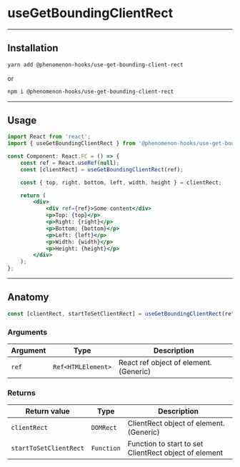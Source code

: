 # useGetBoundingClientRect

---

## Installation

```bash
yarn add @phenomenon-hooks/use-get-bounding-client-rect
```

or

```bash
npm i @phenomenon-hooks/use-get-bounding-client-rect
```

---

## Usage

```jsx
import React from 'react';
import { useGetBoundingClientRect } from '@phenomenon-hooks/use-get-bounding-client-rect';

const Component: React.FC = () => {
    const ref = React.useRef(null);
    const [clientRect] = useGetBoundingClientRect(ref);

    const { top, right, bottom, left, width, height } = clientRect;

    return (
        <div>
            <div ref={ref}>Some content</div>
            <p>Top: {top}</p>
            <p>Right: {right}</p>
            <p>Bottom: {bottom}</p>
            <p>Left: {left}</p>
            <p>Width: {width}</p>
            <p>Height: {height}</p>
        </div>
    );
};
```

---

## Anatomy

```jsx
const [clientRect, startToSetClientRect] = useGetBoundingClientRect(ref);
```

### Arguments

| Argument | Type               | Description                            |
| -------- | ------------------ | -------------------------------------- |
| `ref`    | `Ref<HTMLElement>` | React ref object of element. (Generic) |

### Returns

| Return value           | Type       | Description                                           |
| ---------------------- | ---------- | ----------------------------------------------------- |
| `clientRect`           | `DOMRect`  | ClientRect object of element. (Generic)               |
| `startToSetClientRect` | `Function` | Function to start to set ClientRect object of element |
